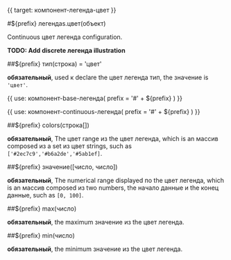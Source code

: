 {{ target: компонент-легенда-цвет }}

#${prefix} легендаs.цвет(объект)

Continuous цвет легенда configuration.

**TODO: Add discrete легенда illustration**

##${prefix} тип(строка) = 'цвет'

**обязательный**, used к declare the цвет легенда тип, the значение is `'цвет'`.

{{ use: компонент-base-легенда(
  prefix = '#' + ${prefix} 
) }}

{{
  use: компонент-continuous-легенда(
    prefix = '#' + ${prefix} 
  )
}}

##${prefix}  colors(строка[])

**обязательный**,  The цвет range из the цвет легенда, which is an массив composed из a set из цвет strings, such as `['#2ec7c9','#b6a2de','#5ab1ef]`.

##${prefix}  значение([число, число])

**обязательный**, The numerical range displayed по the цвет легенда, which is an массив composed из two numbers, the начало данные и the конец данные, such as `[0, 100]`.

##${prefix}  max(число)

**обязательный**, the maximum значение из the цвет легенда.

##${prefix}  min(число)

**обязательный**, the minimum значение из the цвет легенда.